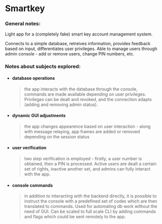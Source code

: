 # Smartkey

<h3>General notes:</h3>

Light app for a (completely fake) smart key account management system.

Connects to a simple database, retreives information, provides feedback based on input, differentiates user privileges. Able to manage users through admin console - add or remove users, change PIN numbers, etc.

<h3>Notes about subjects explored:</h3>

+ <h4> database operations</h4>

	> the app interacts with the database through the console, commands are made available depending on user privileges. Privileges can be dealt and revoked, and the connection adapts (adding and removing admin status).

+ <h4> dynamic GUI adjustments</h4>

	> the app changes appearence based on user interaction - along with message relaying, app frames are added or removed depending on the session status

+ <h4> user verification</h4>

	> two step verification is employed - firstly, a user number is obtained, then a PIN is processed. Active users are dealt a certain set of rights, inactive another set, and admins can fully interact with the app.

+ <h4> console commands</h4>

	> in addition to interacting with the backend directly, it is possible to instruct the console with a predefined set of codes which are then translated to commands. Used for automating db work without the need of GUI. Can be scaled to full scale CLI by adding commands and flags which could be sent remotely to the app.